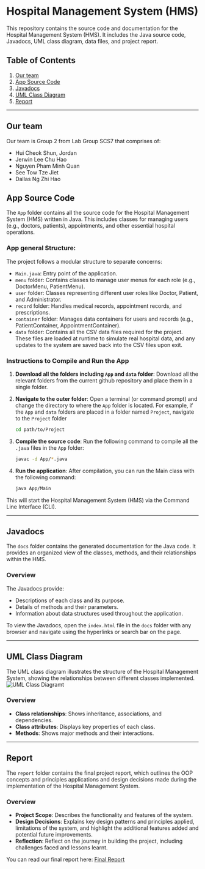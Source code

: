 # Hospital Management System (HMS)

This repository contains the source code and documentation for the Hospital Management System (HMS). It includes the Java source code, Javadocs, UML class diagram, data files, and project report.

## Table of Contents
1. [Our team](#our-team)
2. [App Source Code](#app-source-code)
3. [Javadocs](#javadocs)
4. [UML Class Diagram](#uml-class-diagram)
5. [Report](#report)

---

## Our team
Our team is Group 2 from Lab Group SCS7 that comprises of:
 - Hui Cheok Shun, Jordan
 - Jerwin Lee Chu Hao
 - Nguyen Pham Minh Quan
 - See Tow Tze Jiet
 - Dallas Ng Zhi Hao

## App Source Code

The `App` folder contains all the source code for the Hospital Management System (HMS) written in Java. This includes classes for managing users (e.g., doctors, patients), appointments, and other essential hospital operations.

### App general Structure:
The project follows a modular structure to separate concerns:

- `Main.java`: Entry point of the application.
- `menu` folder: Contains classes to manage user menus for each role (e.g., DoctorMenu, PatientMenu).
- `user` folder: Classes representing different user roles like Doctor, Patient, and Administrator.
- `record` folder: Handles medical records, appointment records, and prescriptions.
- `container` folder: Manages data containers for users and records (e.g., PatientContainer, AppointmentContainer).
- `data` folder: Contains all the CSV data files required for the project. These files are loaded at runtime to simulate real hospital data, and any updates to the system are saved back into the CSV files upon exit.

### Instructions to Compile and Run the App
1. **Download all the folders including `App` and `data` folder**:
   Download all the relevant folders from the current github repository and place them in a single folder.

2. **Navigate to the outer folder**:
   Open a terminal (or command prompt) and change the directory to where the `App` folder is located.
   For example, if the `App` and `data` folders are placed in a folder named `Project`, navigate to the `Project` folder
   
   ```bash
   cd path/to/Project
   ```

3. **Compile the source code**:
   Run the following command to compile all the `.java` files in the `App` folder:
   
   ```bash
   javac -d App/*.java
   ```

4. **Run the application**:
   After compilation, you can run the Main class with the following command:

   ```bash
   java App/Main
   ```

This will start the Hospital Management System (HMS) via the Command Line Interface (CLI).

---

## Javadocs

The `docs` folder contains the generated documentation for the Java code. It provides an organized view of the classes, methods, and their relationships within the HMS.

### Overview
The Javadocs provide:
- Descriptions of each class and its purpose.
- Details of methods and their parameters.
- Information about data structures used throughout the application.

To view the Javadocs, open the `index.html` file in the `docs` folder with any browser and navigate using the hyperlinks or search bar on the page.

---

## UML Class Diagram

The UML class diagram illustrates the structure of the Hospital Management System, showing the relationships between different classes implemented.
![UML Class Diagramt](UMLClassDiagram.png)

### Overview
- **Class relationships**: Shows inheritance, associations, and dependencies.
- **Class attributes**: Displays key properties of each class.
- **Methods**: Shows major methods and their interactions.

---

## Report

The `report` folder contains the final project report, which outlines the OOP concepts and principles applications and design decisions made during the implementation of the Hospital Management System.

### Overview
- **Project Scope**: Describes the functionality and features of the system.
- **Design Decisions**: Explains key design patterns and principles applied, limitations of the system, and highlight the additional features added and potential future improvements.
- **Reflection**: Reflect on the journey in building the project, including challenges faced and lessons learnt.

You can read our final report here: [Final Report](Report.pdf)
